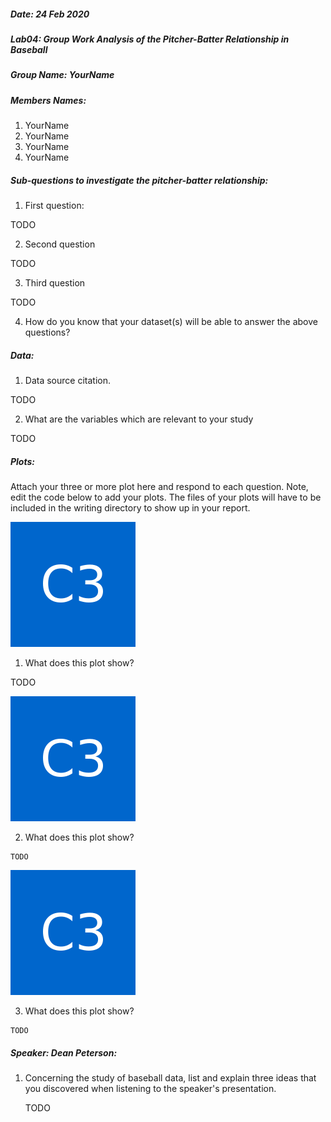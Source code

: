 ##### Date: 24 Feb 2020
##### Lab04: Group Work Analysis of the Pitcher-Batter Relationship in Baseball
##### Group Name: YourName
##### Members Names:
  1. YourName
  2. YourName
  3. YourName
  4. YourName

##### Sub-questions to investigate the pitcher-batter relationship:

 1. First question:

  TODO

 2. Second question

  TODO

 3. Third question

  TODO


 4. How do you know that your dataset(s) will be able to answer the above questions?


##### Data:
 1. Data source citation.

  TODO

 2. What are the variables which are relevant to your study

  TODO


##### Plots:

  Attach your three or more plot here and respond to each question. Note, edit the code below to add your plots. The files of your plots will have to be included in the writing directory to show up in your report.

![Logo](301_avatar.png)

  1. What does this plot show?

  TODO


![Logo](301_avatar.png)

  2. What does this plot show?

    TODO


![Logo](301_avatar.png)

  3. What does this plot show?

    TODO

##### Speaker: Dean Peterson:

  1. Concerning the study of baseball data, list and explain three ideas that you discovered when listening to the speaker's presentation.

      TODO

